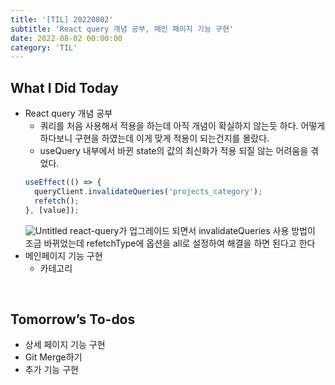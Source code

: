 ```yaml
---
title: '[TIL] 20220802'
subtitle: 'React query 개념 공부, 메인 페이지 기능 구현'
date: 2022-08-02 00:00:00
category: 'TIL'
---
```


## What I Did Today

- React query 개념 공부
  - 쿼리를 처음 사용해서 적용을 하는데 아직 개념이 확실하지 않는듯 하다. 어떻게 하다보니 구현을 하였는데 이게 맞게 적용이 되는건지를 몰랐다.
  - useQuery 내부에서 바뀐 state의 값의 최신화가 적용 되질 않는 어려움을 겪었다.
  ```jsx
  useEffect(() => {
    queryClient.invalidateQueries('projects_category');
    refetch();
  }, [value]);
  ```
  ![Untitled](https://s3-us-west-2.amazonaws.com/secure.notion-static.com/d2c9f5bf-d9f0-448b-9536-51306c7c8efe/Untitled.png)
  react-query가 업그레이드 되면서 invalidateQueries 사용 방법이 조금 바뀌었는데 refetchType에 옵션을 all로 설정하여 해결을 하면 된다고 한다
- 메인페이지 기능 구현
  - 카테고리

 <br/>

## Tomorrow’s To-dos

- 상세 페이지 기능 구현
- Git Merge하기
- 추가 기능 구현
  <br/>
